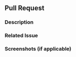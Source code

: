 ## Pull Request

### Description

<!-- Provide a brief description of the changes in this pull request. -->

### Related Issue

<!-- If there's an associated issue, mention it here. -->

### Screenshots (if applicable)

<!-- If your changes include UI/visual elements, include screenshots or GIFs showcasing the changes. -->
